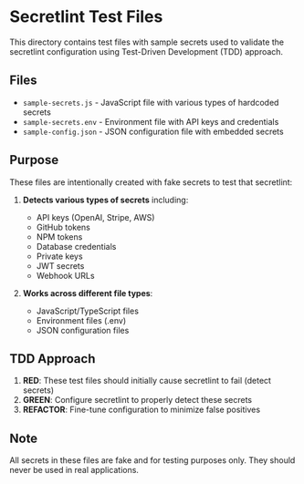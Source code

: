 # Secretlint Test Files

This directory contains test files with sample secrets used to validate the secretlint configuration using Test-Driven Development (TDD) approach.

## Files

- `sample-secrets.js` - JavaScript file with various types of hardcoded secrets
- `sample-secrets.env` - Environment file with API keys and credentials
- `sample-config.json` - JSON configuration file with embedded secrets

## Purpose

These files are intentionally created with fake secrets to test that secretlint:

1. **Detects various types of secrets** including:
   - API keys (OpenAI, Stripe, AWS)
   - GitHub tokens
   - NPM tokens
   - Database credentials
   - Private keys
   - JWT secrets
   - Webhook URLs

2. **Works across different file types**:
   - JavaScript/TypeScript files
   - Environment files (.env)
   - JSON configuration files

## TDD Approach

1. **RED**: These test files should initially cause secretlint to fail (detect secrets)
2. **GREEN**: Configure secretlint to properly detect these secrets
3. **REFACTOR**: Fine-tune configuration to minimize false positives

## Note

All secrets in these files are fake and for testing purposes only. They should never be used in real applications.
